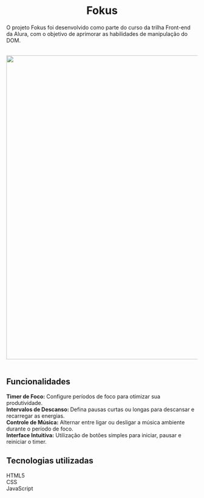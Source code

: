 <h1 align='center'>Fokus</h1>
<p>O projeto Fokus foi desenvolvido como parte do curso da trilha Front-end da Alura, com o objetivo de aprimorar as habilidades de manipulação do DOM.</p>

<br>
<div align='center'>
<img src="https://github.com/JulianafBandeira/Fokus/assets/74437592/9195dd64-3b0f-4a47-9183-3684e27837ae" width="800" >
</div>
<br>


<h2>Funcionalidades</h2>
<strong>Timer de Foco:</strong> Configure períodos de foco para otimizar sua produtividade.<br>
<strong>Intervalos de Descanso: </strong>Defina pausas curtas ou longas para descansar e recarregar as energias.<br>
<strong>Controle de Música:</strong> Alternar entre ligar ou desligar a música ambiente durante o período de foco.<br>
<strong>Interface Intuitiva:</strong> Utilização de botões simples para iniciar, pausar e reiniciar o timer.<br>

<h2>Tecnologias utilizadas</h2>
HTML5<br>
CSS<br>
JavaScript



